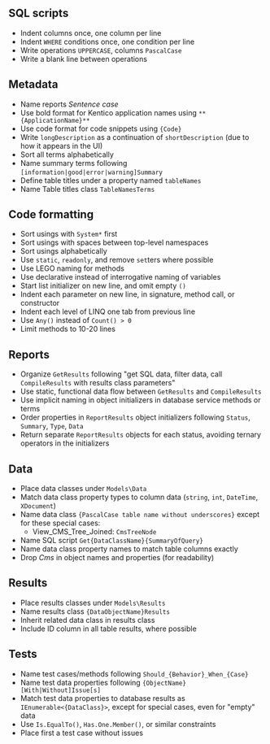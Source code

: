 ## SQL scripts
- Indent columns once, one column per line
- Indent `WHERE` conditions once, one condition per line
- Write operations `UPPERCASE`, columns `PascalCase`
- Write a blank line between operations
## Metadata
- Name reports _Sentence case_
- Use bold format for Kentico application names using `**{ApplicationName}**`
- Use code format for code snippets using `{Code}`
- Write `longDescription` as a continuation of `shortDescription` (due to how it appears in the UI)
- Sort all terms alphabetically
- Name summary terms following `[information|good|error|warning]Summary`
- Define table titles under a property named `tableNames`
- Name Table titles class `TableNamesTerms`
## Code formatting
- Sort usings with `System*` first
- Sort usings with spaces between top-level namespaces
- Sort usings alphabetically
- Use `static`, `readonly`, and remove `set`ters where possible
- Use LEGO naming for methods
- Use declarative instead of interrogative naming of variables
- Start list initializer on new line, and omit empty `()`
- Indent each parameter on new line, in signature, method call, or constructor 
- Indent each level of LINQ one tab from previous line
- Use `Any()` instead of `Count() > 0`
- Limit methods to 10-20 lines
## Reports
- Organize `GetResults` following "get SQL data, filter data, call `CompileResults` with results class parameters"
- Use static, functional data flow between `GetResults` and `CompileResults`
- Use implicit naming in object initializers in database service methods or terms 
- Order properties in `ReportResults` object initializers following `Status`, `Summary`, `Type`, `Data`
- Return separate `ReportResults` objects for each status, avoiding ternary operators in the initializers
## Data
- Place data classes under `Models\Data`
- Match data class property types to column data (`string`, `int`, `DateTime`, `XDocument`)
- Name data class `{PascalCase table name without underscores}` except for these special cases:
    - View_CMS_Tree_Joined: `CmsTreeNode`
- Name SQL script `Get{DataClassName}{SummaryOfQuery}`
- Name data class property names to match table columns exactly
- Drop _Cms_ in object names and properties (for readability)
## Results
- Place results classes under `Models\Results`
- Name results class `{DataObjectName}Results`
- Inherit related data class in results class
- Include ID column in all table results, where possible
## Tests
- Name test cases/methods following `Should_{Behavior}_When_{Case}`
- Name test data properties following `{ObjectName}[With|Without]Issue[s]`
- Match test data properties to database results as `IEnumerable<{DataClass}>`, except for special cases, even for "empty" data
- Use `Is.EqualTo()`, `Has.One.Member()`, or similar constraints
- Place first a test case without issues 